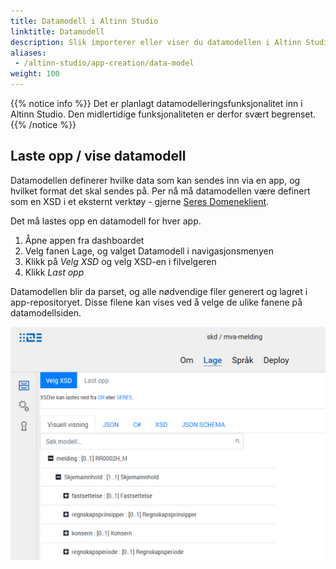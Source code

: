 ```yaml
---
title: Datamodell i Altinn Studio
linktitle: Datamodell
description: Slik importerer eller viser du datamodellen i Altinn Studio
aliases:
 - /altinn-studio/app-creation/data-model
weight: 100
---
```


{{% notice info %}}
Det er planlagt datamodelleringsfunksjonalitet inn i Altinn Studio. Den midlertidige funksjonaliteten er derfor svært begrenset.
{{% /notice %}}

## Laste opp / vise datamodell
Datamodellen definerer hvilke data som kan sendes inn via en app, og hvilket format det skal sendes på. Per nå må datamodellen være definert som en XSD i et eksternt verktøy - gjerne [Seres Domeneklient](/docs/seres/brukerveiledninger/domeneklient/).

Det må lastes opp en datamodell for hver app.

1. Åpne appen fra dashboardet
2. Velg fanen Lage, og valget Datamodell i navigasjonsmenyen
3. Klikk på _Velg XSD_ og velg XSD-en i filvelgeren
4. Klikk _Last opp_

Datamodellen blir da parset, og alle nødvendige filer generert og lagret i app-repositoryet.
Disse filene kan vises ved å velge de ulike fanene på datamodellsiden.

![Legg til / vis datamodell](add-datamodel.png "Legg til / vis datamodell")
